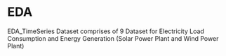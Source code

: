# EDA
EDA_TimeSeries Dataset comprises of 9 Dataset for Electricity Load Consumption and Energy Generation (Solar Power Plant and Wind Power Plant)
